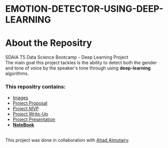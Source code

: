 
 # EMOTION-DETECTOR-USING-DEEP-LEARNING
# About the Repositry
SDAIA T5 Data Science Bootcamp - Deep Learning Project <br>
The main goal this project tackles is the ability to detect both the gender and tone of voice by the speaker's tone through using **deep-learning** algorithms.
### This repositry contains:
- [Images](https://github.com/amjadalth/EMOTION-DETECTOR-USING-DEEP-LEARNING/tree/main/Images)
- [Project Proposal](https://github.com/amjadalth/EMOTION-DETECTOR-USING-DEEP-LEARNING/blob/main/Emotions%20Detector%20Proposal.md)
- [Project MVP](https://github.com/amjadalth/EMOTION-DETECTOR-USING-DEEP-LEARNING/blob/main/Emotions%20Detector%20MVP.md)
- [Project Write-Up](https://github.com/amjadalth/EMOTION-DETECTOR-USING-DEEP-LEARNING/blob/main/Emotions%20Detector%20Write-Up.md.md)
- [Project Presentation]()
- [**NoteBook**](https://github.com/amjadalth/EMOTION-DETECTOR-USING-DEEP-LEARNING/blob/main/Emotions%20Detector.ipynb)


<br/> This project was done in collaboration with [Ahad Almutairy](https://github.com/AhadAl977).
